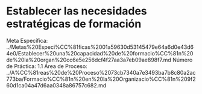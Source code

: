 # Establecer las necesidades estratégicas de formación

Meta Específica: ../Metas%20Especi%CC%81ficas%2001a59630d53145479e64a6d0e43d64e0/Establecer%20una%20capacidad%20de%20formacio%CC%81n%20de%20la%20organ%20cc6e5e256dcf4f27aa3a7eb09ae898f7.md
Número de Práctica: 1.1
Área de Proceso: ../A%CC%81reas%20de%20Proceso%2073cb7340a7e3493ba7b8c80a2ac773ba/Formacio%CC%81n%20en%20la%20Organizacio%CC%81n%209f260d1ca04a47d6aa0348a86757c682.md